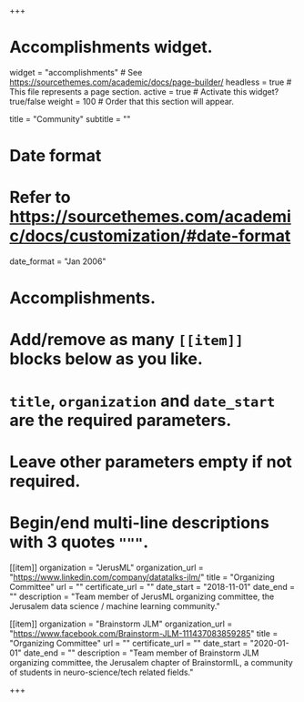 +++
# Accomplishments widget.
widget = "accomplishments"  # See https://sourcethemes.com/academic/docs/page-builder/
headless = true  # This file represents a page section.
active = true  # Activate this widget? true/false
weight = 100  # Order that this section will appear.

title = "Community"
subtitle = ""

# Date format
#   Refer to https://sourcethemes.com/academic/docs/customization/#date-format
date_format = "Jan 2006"

# Accomplishments.
#   Add/remove as many `[[item]]` blocks below as you like.
#   `title`, `organization` and `date_start` are the required parameters.
#   Leave other parameters empty if not required.
#   Begin/end multi-line descriptions with 3 quotes `"""`.

[[item]]
  organization = "JerusML"
  organization_url = "https://www.linkedin.com/company/datatalks-jlm/"
  title = "Organizing Committee"
  url = ""
  certificate_url = ""
  date_start = "2018-11-01"
  date_end = ""
  description = "Team member of JerusML organizing committee, the Jerusalem data science / machine learning community."

  [[item]]
    organization = "Brainstorm JLM"
    organization_url = "https://www.facebook.com/Brainstorm-JLM-111437083859285"
    title = "Organizing Committee"
    url = ""
    certificate_url = ""
    date_start = "2020-01-01"
    date_end = ""
    description = "Team member of Brainstorm JLM organizing committee, the Jerusalem chapter of BrainstormIL, a community of students in neuro-science/tech related fields."


+++
